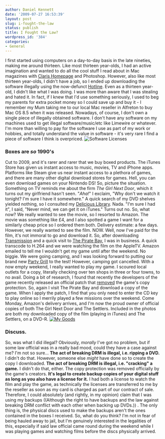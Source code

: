 ```yaml
---
author: Daniel Kennett
date: '2009-07-27 16:53:39'
layout: post
slug: i-fought-the-law
status: publish
title: I Fought the Law?
wordpress_id: '384'
categories:
- General
---
```


I first started using computers on a day-to-day basis in the late
nineties, making me around thirteen. Like most thirteen year-olds, I had
an active imagination and wanted to do all the cool stuff I read about
in Mac magazines with [Claris Homepage](http://en.wikipedia.org/wiki/Claris_Homepage) and Photoshop.
However, also like most thirteen year-olds, I didn't have a job, so I
ended up downloading the software illegally using the now-defunct
[Hotline](http://en.wikipedia.org/wiki/Hotline_Communications). Even as
a thirteen year-old, I didn't like what I was doing. I was more than
aware that I was stealing and hated it. In fact, if I knew that I'd use
something seriously, I used to beg my parents for extra pocket money so
I could save up and buy it - I remember my Mum taking me to our local
Mac reseller in Alfreton to buy Mac OS 8.5 when it was released.
Nowadays, of course, I don't own a single piece of illegally obtained
software. I don't have any software on my machines used to get illegal
software/music/etc like Limewire or whatever. I'm more than willing to
pay for the software I use as part of my work or hobbies, and totally
understand the value in software - it's very rare I find a piece of
software I think is overpriced. ![Software Licenses](http://danielkennett.org/wp-content/uploads/2009/07/licenses-small.png "Software Licenses")

### Boxes are *so* 1990's

Cut to 2009, and it's rarer and rarer that we buy boxed products. The
iTunes Store has given us instant access to music, movies, TV and iPhone
apps. Platforms like Steam give us near instant access to a plethora of
games, and there are many other digital download stores for games. Hell,
you can even download games on your Nintendo DS! So, picture the
situation. Something on TV reminds me about the firm *The Girl Next
Door*, which it turns out my girlfriend hasn't seen. "*Aha!*" I exclaim,
"Why don't we watch it tonight? I'm sure I have it somewhere." A quick
search of my DVD shelves yielded nothing, so I consulted my [Delicious Library](http://danielkennett.org/deliciouslibrary/). Nada. "I'm sure I
had it", I said, "Never mind, we can get it on iTunes." Turns out no.
So, what now? We really wanted to see the movie, so I resorted to
Amazon. The movie was something like £4, and I also spotted a game I
want for a similarly cheap price so I ordered them both. Delivery
estimate: a few days. However, we really wanted to see the film. NOW.
Well, now I've paid for the film, it's not immoral to go and download
it. So, after downloading [Transmission](http://www.transmissionbt.com/)
and a quick visit to [The Pirate Bay](http://thepiratebay.org/), I was
in business. A quick transcode to H.264 and we were watching the film on
the AppleTV. Amazon emailed to tell me I wouldn't get my game until
after the weekend. No biggie. We were going camping, and I was looking
forward to putting our brand new [Party Grill](http://www.campingaz.com/p-23123-party-grill174-carry-bag.aspx)
to the test! However, camping got cancelled. With a now empty weekend, I
really wanted to play my game. I scoured local outlets for a copy,
literally checking over ten shops in three or four towns, to no avail.
Doing a bit of research, I found that recently the developers of the
game recently released an official patch that
[removed](http://forums.ubi.com/eve/forums/a/tpc/f/6061083365/m/4261053247?r=1931093247#1931093247)
the game's copy protection. So, again I visit The Pirate Bay and
download a copy of the game. When I apply the patch, I find that you
only need to enter the CD key to play online so I merrily played a few
missions over the weekend. Come Monday, Amazon's delivery arrives, and
I'm now the proud owner of official copies of both The Girl Next Door
and The Settlers. Included in the photos are both my downloaded copy of
the film (playing in iTunes) and The Settlers, on a DVD-R. [![My Goods](http://danielkennett.org/wp-content/uploads/2009/07/settlers.jpg "My Goods")](http://danielkennett.org/wp-content/uploads/2009/07/settlers-big.jpg)

### Discuss.

So, was what I did illegal? Obviously, *morally* I've got no problem,
but if some law official was in a really bad mood, could they have a
case against me? I'm not so sure... **The act of breaking DRM is
illegal, i.e. ripping a DVD.** I didn't do that. However, someone else
*might* have done so to create the copy I downloaded. **The act of
breaking DRM is illegal, i.e. "cracking" a game.** I didn't do that,
either. The copy protection was removed officially by the game's
creators. **It's legal to create backup copies of your digital stuff as
long as you also have a license for it.** I had both a license to watch
the film and play the game, as technically the licenses are transferred
to me by the reseller as soon as my card is charged as part of our
contract of sale. Therefore, I could absolutely (and rightly, in my
opinion) claim that I was using my backups ((Although the right to have
backups and the law against breaking DRM conflict with each other when
backing up DVDs.)) . The only thing is, the physical discs used to make
the backups aren't the ones contained in the boxes I received. So, what
do you think? I'm not in fear of being hauled away to jail, but I'm
genuinely interested in the legalities of this, especially if said law
official came round during the weekend while I was playing games and
watching films before the discs physically arrived.
